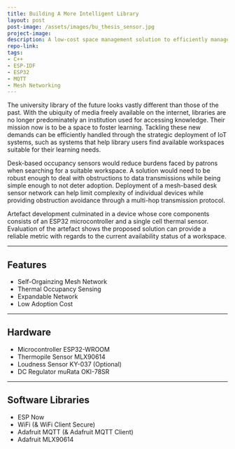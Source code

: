 ```yaml
---
title: Building A More Intelligent Library
layout: post
post-image: /assets/images/bu_thesis_sensor.jpg
project-image:
description: A low-cost space management solution to efficiently manage hot-desking in a university environment.
repo-link:
tags:
- C++
- ESP-IDF
- ESP32
- MQTT
- Mesh Networking
---
```


The university library of the future looks vastly different than those of the past. With the ubiquity of media freely available on the internet, libraries are no longer predominately an institution used for accessing knowledge. Their mission now is to be a space to foster learning. Tackling these new demands can be efficiently handled through the strategic deployment of IoT systems, such as systems that help library users find available workspaces suitable for their learning needs.

Desk-based occupancy sensors would reduce burdens faced by patrons when searching for a suitable workspace. A solution would need to be robust enough to deal with obstructions to data transmissions while being simple enough to not deter adoption. Deployment of a mesh-based desk sensor network can help limit complexity of individual devices while providing obstruction avoidance through a multi-hop transmission protocol.

Artefact development culminated in a device whose core components consists of an ESP32 microcontroller and a single cell thermal sensor. Evaluation of the artefact shows the proposed solution can provide a reliable metric with regards to the current availability status of a workspace.

---

## Features
* Self-Orgainzing Mesh Network
* Thermal Occupancy Sensing
* Expandable Network
* Low Adoption Cost

---

## Hardware
* Microcontroller       ESP32-WROOM
* Thermopile Sensor     MLX90614
* Loudness Sensor       KY-037 (Optional)
* DC Regulator	        muRata OKI-78SR

---

## Software Libraries
* ESP Now
* WiFi (& WiFi Client Secure)
* Adafruit MQTT (& Adafruit MQTT Client)
* Adafruit MLX90614